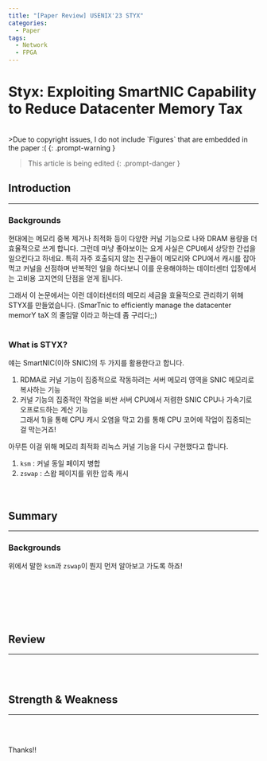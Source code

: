 ```yaml
---
title: "[Paper Review] USENIX'23 STYX"
categories:
  - Paper
tags:
  - Network
  - FPGA
---
```

# Styx: Exploiting SmartNIC Capability to Reduce Datacenter Memory Tax
<br>
>Due to copyright issues, I do not include `Figures` that are embedded in the paper :(
{: .prompt-warning }  

> This article is being edited
{: .prompt-danger }  
 
## Introduction
---

### Backgrounds

현대에는 메모리 중복 제거나 최적화 등이 다양한 커널 기능으로 나와 DRAM 용량을 더 효율적으로 쓰게 합니다. 그런데 마냥 좋아보이는 요게 사실은 CPU에서 상당한 간섭을 일으킨다고 하네요. 특히 자주 호출되지 않는 친구들이 메모리와 CPU에서 캐시를 잡아먹고 커널을 선점하며 반복적인 일을 하다보니 이를 운용해야하는 데이터센터 입장에서는 고비용 고지연의 단점을 얻게 됩니다.  

그래서 이 논문에서는 이런 데이터센터의 메모리 세금을 효율적으로 관리하기 위해 STYX를 만들었습니다. (SmarTnic to efficiently manage the datacenter memorY taX 의 줄임말 이라고 하는데 좀 구리다;;)
<br><br>
### What is STYX?

얘는 SmartNIC(이하 SNIC)의 두 가지를 활용한다고 합니다.  
1) RDMA로 커널 기능이 집중적으로 작동하려는 서버 메모리 영역을 SNIC 메모리로 복사하는 기능  
2) 커널 기능의 집중적인 작업을 비싼 서버 CPU에서 저렴한 SNIC CPU나 가속기로 오프로드하는 계산 기능  
그래서 1)을 통해 CPU 캐시 오염을 막고 2)를 통해 CPU 코어에 작업이 집중되는 걸 막는거죠!

아무튼 이걸 위해 메모리 최적화 리눅스 커널 기능을 다시 구현했다고 합니다.  
1) `ksm` : 커널 동일 페이지 병합  
2) `zswap` : 스왑 페이지를 위한 압축 캐시  
<br><br>
## Summary
---

### Backgrounds

위에서 말한 `ksm`과 `zswap`이 뭔지 먼저 알아보고 가도록 하죠!  

<br><br>

<br><br>
## Review
---


<br><br>
## Strength & Weakness
---


<br><br>

Thanks!!